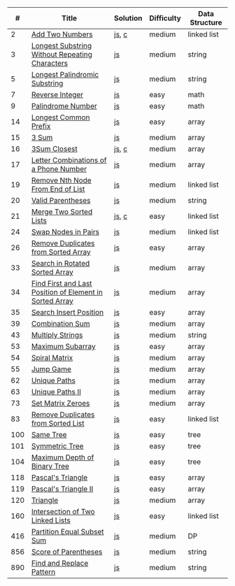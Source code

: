 |#|Title|Solution|Difficulty|Data Structure|
|--|--- |--------|----------|--------------|
|2|[Add Two Numbers](https://leetcode.com/problems/add-two-numbers/description/)|[js](https://github.com/OrekiSH/algorithms/blob/master/src/leetcode/medium/add-two-numbers-2/js/solution.js), [c](https://github.com/OrekiSH/algorithms/blob/master/src/leetcode/medium/add-two-numbers-2/c/solution.c)|medium|linked list|
|3|[Longest Substring Without Repeating Characters](https://leetcode.com/problems/longest-substring-without-repeating-characters/description/)|[js](https://github.com/OrekiSH/algorithms/blob/master/src/leetcode/medium/longest-substring-without-repeating-characters-3/js/solution.js)|medium|string|
|5|[Longest Palindromic Substring](https://leetcode.com/problems/longest-palindromic-substring/description/)|[js](https://github.com/OrekiSH/algorithms/blob/master/src/leetcode/medium/longest-palindromic-substring-5/js/solution.js)|medium|string|
|7|[Reverse Integer](https://leetcode.com/problems/reverse-integer/description/)|[js](https://github.com/OrekiSH/algorithms/blob/master/src/leetcode/easy/reverse-integer-7/js/solution.js)|easy|math|
|9|[Palindrome Number](https://leetcode.com/problems/palindrome-number/description/)|[js](https://github.com/OrekiSH/algorithms/blob/master/src/leetcode/easy/palindrome-number-9/js/solution.js)|easy|math|
|14|[Longest Common Prefix](https://leetcode.com/problems/longest-common-prefix/description/)|[js](https://github.com/OrekiSH/algorithms/blob/master/src/leetcode/easy/longest-common-prefix-14/js/solution.js)|easy|array|
|15|[3 Sum](https://leetcode.com/problems/triangle/description/)|[js](https://github.com/OrekiSH/algorithms/blob/master/src/leetcode/medium/3sum-15/js/solution.js)|medium|array|
|16|[3Sum Closest](https://leetcode.com/problems/3sum-closest/description/)|[js](https://github.com/OrekiSH/algorithms/blob/master/src/leetcode/medium/3sum-closest-16/js/solution.js), [c](https://github.com/OrekiSH/algorithms/blob/master/src/leetcode/medium/3sum-closest-16/c/solution.c)|medium|array|
|17|[Letter Combinations of a Phone Number](https://leetcode.com/problems/letter-combinations-of-a-phone-number/description/)|[js](https://github.com/OrekiSH/algorithms/blob/master/src/leetcode/medium/letter-combinations-of-a-phone-number-17/js/solution.js)|medium|array|
|19|[Remove Nth Node From End of List](https://leetcode.com/problems/remove-nth-node-from-end-of-list/description/)|[js](https://github.com/OrekiSH/algorithms/blob/master/src/leetcode/medium/remove-nth-node-from-end-of-list-19/js/solution.js)|medium|linked list|
|20|[Valid Parentheses](https://leetcode.com/problems/valid-parentheses/description/)|[js](https://github.com/OrekiSH/algorithms/blob/master/src/leetcode/medium/valid-parentheses-20/js/solution.js)|medium|string|
|21|[Merge Two Sorted Lists](https://leetcode.com/submissions/detail/167538036/)|[js](https://github.com/OrekiSH/algorithms/blob/master/src/leetcode/easy/merge-two-sorted-lists-21/js/solution.js), [c](https://github.com/OrekiSH/algorithms/blob/master/src/leetcode/easy/merge-two-sorted-lists-21/c/solution.c)|easy|linked list|
|24|[Swap Nodes in Pairs](https://leetcode.com/problems/swap-nodes-in-pairs/description/)|[js](https://github.com/OrekiSH/algorithms/blob/master/src/leetcode/medium/swap-nodes-in-pairs-24/js/solution.js)|medium|linked list|
|26|[Remove Duplicates from Sorted Array](https://leetcode.com/problems/remove-duplicates-from-sorted-array/description/)|[js](https://github.com/OrekiSH/algorithms/blob/master/src/leetcode/easy/remove-duplicates-from-sorted-array-26/js/solution.js)|easy|array|
|33|[Search in Rotated Sorted Array](https://leetcode.com/problems/search-in-rotated-sorted-array/description/)|[js](https://github.com/OrekiSH/algorithms/blob/master/src/leetcode/medium/search-in-rotated-sorted-array-33/js/solution.js)|medium|array|
|34|[Find First and Last Position of Element in Sorted Array](https://leetcode.com/problems/find-first-and-last-position-of-element-in-sorted-array/description/)|[js](https://github.com/OrekiSH/algorithms/blob/master/src/leetcode/medium/find-first-and-last-position-of-element-in-sorted-array-34/js/solution.js)|medium|array|
|35|[Search Insert Position](https://leetcode.com/problems/search-insert-position/description/)|[js](https://github.com/OrekiSH/algorithms/blob/master/src/leetcode/easy/search-insert-position-35/js/solution.js)|easy|array|
|39|[Combination Sum](https://leetcode.com/problems/combination-sum/description/)|[js](https://github.com/OrekiSH/algorithms/blob/master/src/leetcode/medium/combination-sum-39/js/solution.js)|medium|array|
|43|[Multiply Strings](https://leetcode.com/problems/multiply-strings/description/)|[js](https://github.com/OrekiSH/algorithms/blob/master/src/leetcode/medium/multiply-strings-43/js/solution.js)|medium|string|
|53|[Maximum Subarray](https://leetcode.com/problems/maximum-subarray/description/)|[js](https://github.com/OrekiSH/algorithms/blob/master/src/leetcode/easy/maximum-subarray-53/js/solution.js)|easy|array|
|54|[Spiral Matrix](https://leetcode.com/problems/spiral-matrix/description/)|[js](https://github.com/OrekiSH/algorithms/blob/master/src/leetcode/medium/spiral-matrix-54/js/solution.js)|medium|array|
|55|[Jump Game](https://leetcode.com/problems/jump-game/description/)|[js](https://github.com/OrekiSH/algorithms/blob/master/src/leetcode/medium/jump-game-55/js/solution.js)|medium|array|
|62|[Unique Paths](https://leetcode.com/problems/unique-paths/description/)|[js](https://github.com/OrekiSH/algorithms/blob/master/src/leetcode/medium/unique-paths-62/js/solution.js)|medium|array|
|63|[Unique Paths II](https://leetcode.com/problems/unique-paths-ii/description/)|[js](https://github.com/OrekiSH/algorithms/blob/master/src/leetcode/medium/unique-paths-ii-63/js/solution.js)|medium|array|
|73|[Set Matrix Zeroes](https://leetcode.com/problems/set-matrix-zeroes/description/)|[js](https://github.com/OrekiSH/algorithms/blob/master/src/leetcode/medium/set-matrix-zeroes-73/js/solution.js)|medium|array|
|83|[Remove Duplicates from Sorted List](https://leetcode.com/problems/remove-duplicates-from-sorted-list/description/)|[js](https://github.com/OrekiSH/algorithms/blob/master/src/leetcode/medium/remove-duplicates-from-sorted-list-83/js/solution.js)|easy|linked list|
|100|[Same Tree](https://leetcode.com/problems/same-tree/description/)|[js](https://github.com/OrekiSH/algorithms/blob/master/src/leetcode/easy/same-tree-100/js/solution.js)|easy|tree|
|101|[Symmetric Tree](https://leetcode.com/problems/symmetric-tree/description/)|[js](https://github.com/OrekiSH/algorithms/blob/master/src/leetcode/easy/symmetric-tree-101/js/solution.js)|easy|tree|
|104|[Maximum Depth of Binary Tree](https://leetcode.com/problems/maximum-depth-of-binary-tree/description/)|[js](https://github.com/OrekiSH/algorithms/blob/master/src/leetcode/easy/maximum-depth-of-binary-tree-104/js/solution.js)|easy|tree|
|118|[Pascal's Triangle](https://leetcode.com/problems/pascals-triangle/description/)|[js](https://github.com/OrekiSH/algorithms/blob/master/src/leetcode/easy/pascals-triangle-118/js/solution.js)|easy|array|
|119|[Pascal's Triangle II](https://leetcode.com/problems/pascals-triangle-ii/description/)|[js](https://github.com/OrekiSH/algorithms/blob/master/src/leetcode/easy/pascals-triangle-ii-119/js/solution.js)|easy|array|
|120|[Triangle](https://leetcode.com/problems/triangle/description/)|[js](https://github.com/OrekiSH/algorithms/blob/master/src/leetcode/medium/triangle-120/js/solution.js)|medium|array|
|160|[Intersection of Two Linked Lists](https://leetcode.com/problems/intersection-of-two-linked-lists/description/)|[js](https://github.com/OrekiSH/algorithms/blob/master/src/leetcode/easy/intersection-of-two-linked-lists-160/js/solution.js)|easy|linked list|
|416|[Partition Equal Subset Sum](https://leetcode.com/problems/partition-equal-subset-sum/description/)|[js](https://github.com/OrekiSH/algorithms/blob/master/src/leetcode/medium/partition-equal-subset-sum-416/js/solution.js)|medium|DP|
|856|[Score of Parentheses](https://leetcode.com/problems/score-of-parentheses/description/)|[js](https://github.com/OrekiSH/algorithms/blob/master/src/leetcode/medium/score-of-parentheses-856/js/solution.js)|medium|string|
|890|[Find and Replace Pattern](https://leetcode.com/problems/find-and-replace-pattern/description/)|[js](https://github.com/OrekiSH/algorithms/blob/master/src/leetcode/medium/find-and-replace-pattern-890/js/solution.js)|medium|string|
